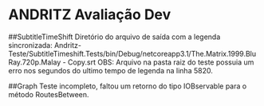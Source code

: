# ANDRITZ Avaliação Dev

##SubtitleTimeShift
Diretório do arquivo de saída com a legenda sincronizada:
 Andritz-Teste/SubtitleTimeshift.Tests/bin/Debug/netcoreapp3.1/The.Matrix.1999.BluRay.720p.Malay - Copy.srt 
OBS: Arquivo na pasta raiz do teste possuia um erro nos segundos do ultimo tempo de legenda na linha 5820.

##Graph
Teste incompleto, faltou um retorno do tipo IOBservable para o método RoutesBetween.
